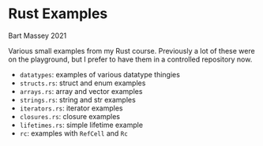 # Rust Examples
Bart Massey 2021

Various small examples from my Rust course. Previously a lot
of these were on the playground, but I prefer to have them
in a controlled repository now.

* `datatypes`: examples of various datatype thingies
* `structs.rs`: struct and enum examples
* `arrays.rs`: array and vector examples
* `strings.rs`: string and str examples
* `iterators.rs`: iterator examples
* `closures.rs`: closure examples
* `lifetimes.rs`: simple lifetime example
* `rc`: examples with `RefCell` and `Rc`
